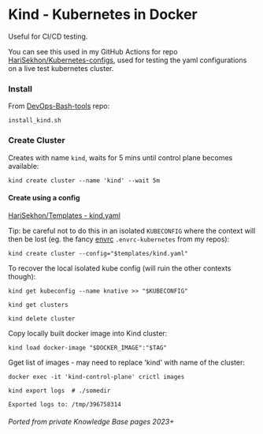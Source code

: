 # Kind - Kubernetes in Docker

Useful for CI/CD testing.

You can see this used in my GitHub Actions for repo [HariSekhon/Kubernetes-configs](https://github.com/HariSekhon/Kubenretes-configs), used for testing the yaml configurations on a live test kubernetes cluster.

### Install

From [DevOps-Bash-tools](devops-bash-tools.md) repo:
```shell
install_kind.sh
```

### Create Cluster

Creates with name `kind`, waits for 5 mins until control plane becomes available:

```shell
kind create cluster --name 'kind' --wait 5m
```

#### Create using a config

[HariSekhon/Templates - kind.yaml](https://github.com/HariSekhon/Templates/blob/master/kind.yaml)

Tip: be careful not to do this in an isolated `KUBECONFIG` where the context will then be lost (eg. the fancy [envrc](direnv.md) `.envrc-kubernetes` from my repos):

```shell
kind create cluster --config="$templates/kind.yaml"
```

To recover the local isolated kube config (will ruin the other contexts though):

```shell
kind get kubeconfig --name knative >> "$KUBECONFIG"
```

```shell
kind get clusters
```

```shell
kind delete cluster
```

Copy locally built docker image into Kind cluster:

```shell
kind load docker-image "$DOCKER_IMAGE":"$TAG"
```
Gget list of images - may need to replace 'kind' with name of the cluster:

```shell
docker exec -it 'kind-control-plane' crictl images
```

```shell
kind export logs  # ./somedir
```
```
Exported logs to: /tmp/396758314
```

###### Ported from private Knowledge Base pages 2023+
